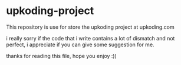 # upkoding-project
This repository is use for store the upkoding project at upkoding.com 

i really sorry if the code that i write contains a lot of dismatch and not perfect, i appreciate if you can give some suggestion for me.

thanks for reading this file, hope you enjoy :))

